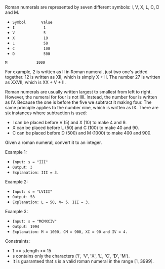 Roman numerals are represented by seven different symbols: I, V, X, L, C, D and M.



* `Symbol       Value`
* `I             1`
* `V             5`
* `X             10`
* `L             50`
* `C             100`
* `D             500`


```
M             1000
```


For example, 2 is written as II in Roman numeral, just two one's added together. 12 is written as XII, which is simply X + II. The number 27 is written as XXVII, which is XX + V + II.

Roman numerals are usually written largest to smallest from left to right. However, the numeral for four is not IIII. Instead, the number four is written as IV. Because the one is before the five we subtract it making four. The same principle applies to the number nine, which is written as IX. There are six instances where subtraction is used:



* I can be placed before V (5) and X (10) to make 4 and 9. 
* X can be placed before L (50) and C (100) to make 40 and 90. 
* C can be placed before D (500) and M (1000) to make 400 and 900.

Given a roman numeral, convert it to an integer.

 

Example 1:



* `Input: s = "III"`
* `Output: 3`
* `Explanation: III = 3.`

Example 2:



* `Input: s = "LVIII"`
* `Output: 58`
* `Explanation: L = 50, V= 5, III = 3.`

Example 3:



* `Input: s = "MCMXCIV"`
* `Output: 1994`
* `Explanation: M = 1000, CM = 900, XC = 90 and IV = 4.`

 

Constraints:



* 1 &lt;= s.length &lt;= 15
* s contains only the characters ('I', 'V', 'X', 'L', 'C', 'D', 'M').
* It is guaranteed that s is a valid roman numeral in the range [1, 3999].
